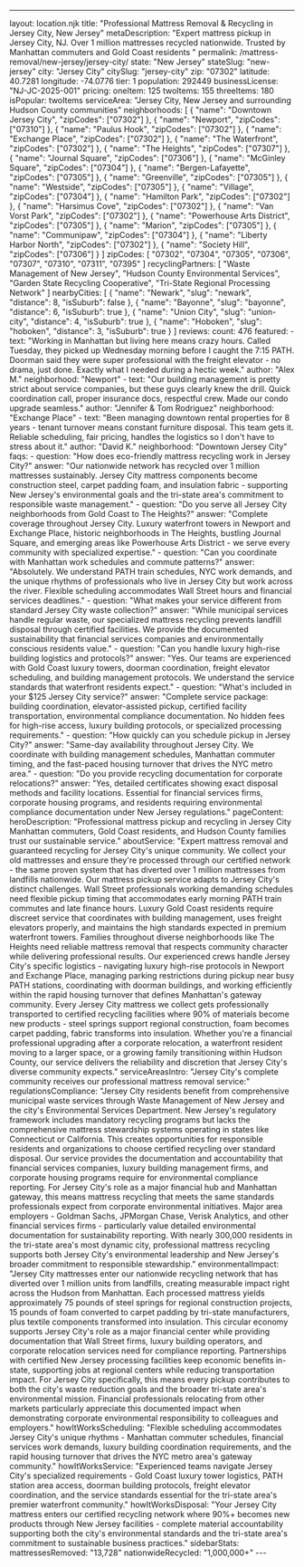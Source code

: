 ---
layout: location.njk
title: "Professional Mattress Removal & Recycling in Jersey City, New Jersey" metaDescription: "Expert mattress pickup in Jersey City, NJ. Over 1 million mattresses recycled nationwide. Trusted by Manhattan commuters and Gold Coast residents "
permalink: /mattress-removal/new-jersey/jersey-city/ state: "New Jersey" stateSlug: "new-jersey"
city: "Jersey City" citySlug: "jersey-city" zip: "07302" latitude: 40.7281 longitude: -74.0776 tier: 1 population: 292449 businessLicense: "NJ-JC-2025-001" pricing: oneItem: 125 twoItems: 155 threeItems: 180 isPopular: twoItems serviceArea: "Jersey City, New Jersey and surrounding Hudson County communities" neighborhoods: [ { "name": "Downtown Jersey City", "zipCodes": ["07302"] }, { "name": "Newport", "zipCodes": ["07310"] }, { "name": "Paulus Hook", "zipCodes": ["07302"] }, { "name": "Exchange Place", "zipCodes": ["07302"] }, { "name": "The Waterfront", "zipCodes": ["07302"] }, { "name": "The Heights", "zipCodes": ["07307"] }, { "name": "Journal Square", "zipCodes": ["07306"] }, { "name": "McGinley Square", "zipCodes": ["07304"] }, { "name": "Bergen-Lafayette", "zipCodes": ["07305"] }, { "name": "Greenville", "zipCodes": ["07305"] }, { "name": "Westside", "zipCodes": ["07305"] }, { "name": "Village", "zipCodes": ["07304"] }, { "name": "Hamilton Park", "zipCodes": ["07302"] }, { "name": "Harsimus Cove", "zipCodes": ["07302"] }, { "name": "Van Vorst Park", "zipCodes": ["07302"] }, { "name": "Powerhouse Arts District", "zipCodes": ["07305"] }, { "name": "Marion", "zipCodes": ["07305"] }, { "name": "Communipaw", "zipCodes": ["07304"] }, { "name": "Liberty Harbor North", "zipCodes": ["07302"] }, { "name": "Society Hill", "zipCodes": ["07306"] } ] zipCodes: [ "07302", "07304", "07305", "07306", "07307", "07310", "07311", "07395" ] recyclingPartners: [ "Waste Management of New Jersey", "Hudson County Environmental Services", "Garden State Recycling Cooperative", "Tri-State Regional Processing Network" ] nearbyCities: [ { "name": "Newark", "slug": "newark", "distance": 8, "isSuburb": false }, { "name": "Bayonne", "slug": "bayonne", "distance": 6, "isSuburb": true }, { "name": "Union City", "slug": "union-city", "distance": 4, "isSuburb": true }, { "name": "Hoboken", "slug": "hoboken", "distance": 3, "isSuburb": true } ] reviews: count: 476 featured: - text: "Working in Manhattan but living here means crazy hours. Called Tuesday, they picked up Wednesday morning before I caught the 7:15 PATH. Doorman said they were super professional with the freight elevator - no drama, just done. Exactly what I needed during a hectic week." author: "Alex M." neighborhood: "Newport" - text: "Our building management is pretty strict about service companies, but these guys clearly knew the drill. Quick coordination call, proper insurance docs, respectful crew. Made our condo upgrade seamless." author: "Jennifer & Tom Rodriguez" neighborhood: "Exchange Place" - text: "Been managing downtown rental properties for 8 years - tenant turnover means constant furniture disposal. This team gets it. Reliable scheduling, fair pricing, handles the logistics so I don't have to stress about it." author: "David K." neighborhood: "Downtown Jersey City" faqs: - question: "How does eco-friendly mattress recycling work in Jersey City?" answer: "Our nationwide network has recycled over 1 million mattresses sustainably. Jersey City mattress components become construction steel, carpet padding foam, and insulation fabric - supporting New Jersey's environmental goals and the tri-state area's commitment to responsible waste management." - question: "Do you serve all Jersey City neighborhoods from Gold Coast to The Heights?" answer: "Complete coverage throughout Jersey City. Luxury waterfront towers in Newport and Exchange Place, historic neighborhoods in The Heights, bustling Journal Square, and emerging areas like Powerhouse Arts District - we serve every community with specialized expertise." - question: "Can you coordinate with Manhattan work schedules and commute patterns?" answer: "Absolutely. We understand PATH train schedules, NYC work demands, and the unique rhythms of professionals who live in Jersey City but work across the river. Flexible scheduling accommodates Wall Street hours and financial services deadlines." - question: "What makes your service different from standard Jersey City waste collection?" answer: "While municipal services handle regular waste, our specialized mattress recycling prevents landfill disposal through certified facilities. We provide the documented sustainability that financial services companies and environmentally conscious residents value." - question: "Can you handle luxury high-rise building logistics and protocols?" answer: "Yes. Our teams are experienced with Gold Coast luxury towers, doorman coordination, freight elevator scheduling, and building management protocols. We understand the service standards that waterfront residents expect." - question: "What's included in your $125 Jersey City service?" answer: "Complete service package: building coordination, elevator-assisted pickup, certified facility transportation, environmental compliance documentation. No hidden fees for high-rise access, luxury building protocols, or specialized processing requirements." - question: "How quickly can you schedule pickup in Jersey City?" answer: "Same-day availability throughout Jersey City. We coordinate with building management schedules, Manhattan commuter timing, and the fast-paced housing turnover that drives the NYC metro area." - question: "Do you provide recycling documentation for corporate relocations?" answer: "Yes, detailed certificates showing exact disposal methods and facility locations. Essential for financial services firms, corporate housing programs, and residents requiring environmental compliance documentation under New Jersey regulations." pageContent: heroDescription: "Professional mattress pickup and recycling in Jersey City Manhattan commuters, Gold Coast residents, and Hudson County families trust our sustainable service." aboutService: "Expert mattress removal and guaranteed recycling for Jersey City's unique community. We collect your old mattresses and ensure they're processed through our certified network - the same proven system that has diverted over 1 million mattresses from landfills nationwide. Our mattress pickup service adapts to Jersey City's distinct challenges. Wall Street professionals working demanding schedules need flexible pickup timing that accommodates early morning PATH train commutes and late finance hours. Luxury Gold Coast residents require discreet service that coordinates with building management, uses freight elevators properly, and maintains the high standards expected in premium waterfront towers. Families throughout diverse neighborhoods like The Heights need reliable mattress removal that respects community character while delivering professional results. Our experienced crews handle Jersey City's specific logistics - navigating luxury high-rise protocols in Newport and Exchange Place, managing parking restrictions during pickup near busy PATH stations, coordinating with doorman buildings, and working efficiently within the rapid housing turnover that defines Manhattan's gateway community. Every Jersey City mattress we collect gets professionally transported to certified recycling facilities where 90% of materials become new products - steel springs support regional construction, foam becomes carpet padding, fabric transforms into insulation. Whether you're a financial professional upgrading after a corporate relocation, a waterfront resident moving to a larger space, or a growing family transitioning within Hudson County, our service delivers the reliability and discretion that Jersey City's diverse community expects." serviceAreasIntro: "Jersey City's complete community receives our professional mattress removal service:" regulationsCompliance: "Jersey City residents benefit from comprehensive municipal waste services through Waste Management of New Jersey and the city's Environmental Services Department. New Jersey's regulatory framework includes mandatory recycling programs but lacks the comprehensive mattress stewardship systems operating in states like Connecticut or California. This creates opportunities for responsible residents and organizations to choose certified recycling over standard disposal. Our service provides the documentation and accountability that financial services companies, luxury building management firms, and corporate housing programs require for environmental compliance reporting. For Jersey City's role as a major financial hub and Manhattan gateway, this means mattress recycling that meets the same standards professionals expect from corporate environmental initiatives. Major area employers - Goldman Sachs, JPMorgan Chase, Verisk Analytics, and other financial services firms - particularly value detailed environmental documentation for sustainability reporting. With nearly 300,000 residents in the tri-state area's most dynamic city, professional mattress recycling supports both Jersey City's environmental leadership and New Jersey's broader commitment to responsible stewardship." environmentalImpact: "Jersey City mattresses enter our nationwide recycling network that has diverted over 1 million units from landfills, creating measurable impact right across the Hudson from Manhattan. Each processed mattress yields approximately 75 pounds of steel springs for regional construction projects, 15 pounds of foam converted to carpet padding by tri-state manufacturers, plus textile components transformed into insulation. This circular economy supports Jersey City's role as a major financial center while providing documentation that Wall Street firms, luxury building operators, and corporate relocation services need for compliance reporting. Partnerships with certified New Jersey processing facilities keep economic benefits in-state, supporting jobs at regional centers while reducing transportation impact. For Jersey City specifically, this means every pickup contributes to both the city's waste reduction goals and the broader tri-state area's environmental mission. Financial professionals relocating from other markets particularly appreciate this documented impact when demonstrating corporate environmental responsibility to colleagues and employers." howItWorksScheduling: "Flexible scheduling accommodates Jersey City's unique rhythms - Manhattan commuter schedules, financial services work demands, luxury building coordination requirements, and the rapid housing turnover that drives the NYC metro area's gateway community." howItWorksService: "Experienced teams navigate Jersey City's specialized requirements - Gold Coast luxury tower logistics, PATH station area access, doorman building protocols, freight elevator coordination, and the service standards essential for the tri-state area's premier waterfront community." howItWorksDisposal: "Your Jersey City mattress enters our certified recycling network where 90%+ becomes new products through New Jersey facilities - complete material accountability supporting both the city's environmental standards and the tri-state area's commitment to sustainable business practices." sidebarStats: mattressesRemoved: "13,728" nationwideRecycled: "1,000,000+" ---